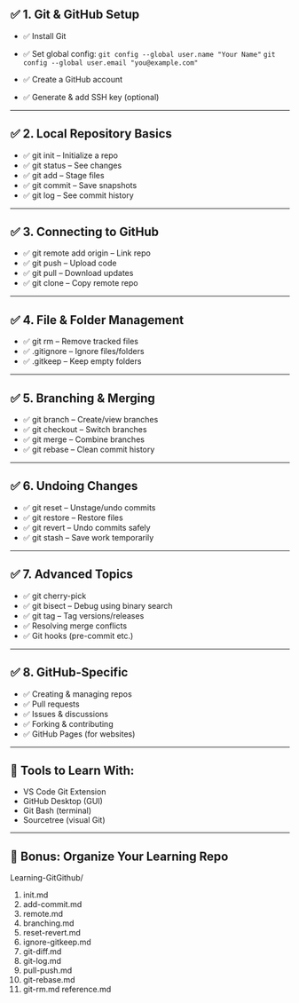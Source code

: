 ## ✅ 1. Git & GitHub Setup
- ✅ Install Git
  
- ✅ Set global config:
`git config --global user.name "Your Name"`
`git config --global user.email "you@example.com"`

- ✅ Create a GitHub account
- ✅ Generate & add SSH key (optional)

---

## ✅ 2. Local Repository Basics

- ✅ git init – Initialize a repo
- ✅ git status – See changes
- ✅ git add – Stage files
- ✅ git commit – Save snapshots
- ✅ git log – See commit history

---

## ✅ 3. Connecting to GitHub

- ✅ git remote add origin <url> – Link repo
- ✅ git push – Upload code
- ✅ git pull – Download updates
- ✅ git clone – Copy remote repo

---

## ✅ 4. File & Folder Management

- ✅ git rm – Remove tracked files
- ✅ .gitignore – Ignore files/folders
- ✅ .gitkeep – Keep empty folders

---

## ✅ 5. Branching & Merging

- ✅ git branch – Create/view branches
- ✅ git checkout – Switch branches
- ✅ git merge – Combine branches
- ✅ git rebase – Clean commit history
  
---

## ✅ 6. Undoing Changes

- ✅ git reset – Unstage/undo commits
- ✅ git restore – Restore files
- ✅ git revert – Undo commits safely
- ✅ git stash – Save work temporarily

---

## ✅ 7. Advanced Topics

- ✅ git cherry-pick
- ✅ git bisect – Debug using binary search
- ✅ git tag – Tag versions/releases
- ✅ Resolving merge conflicts
- ✅ Git hooks (pre-commit etc.)

---

## ✅ 8. GitHub-Specific

- ✅ Creating & managing repos
- ✅ Pull requests
- ✅ Issues & discussions
- ✅ Forking & contributing
- ✅ GitHub Pages (for websites)

---

## 🧰 Tools to Learn With:

- VS Code Git Extension
- GitHub Desktop (GUI)
- Git Bash (terminal)
- Sourcetree (visual Git)

---

## 📁 Bonus: Organize Your Learning Repo

Learning-GitGithub/

1. init.md 
2. add-commit.md 
3. remote.md 
4. branching.md 
5. reset-revert.md 
6. ignore-gitkeep.md
7. git-diff.md
8. git-log.md
9. pull-push.md
10. git-rebase.md
11. git-rm.md 
reference.md 














